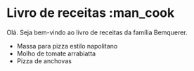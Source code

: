 # Livro de receitas :man_cook

Olá. Seja bem-vindo ao livro de receitas da família Bemquerer.

 * Massa para pizza estilo napolitano
 * Molho de tomate arrabiatta
 * Pizza de anchovas